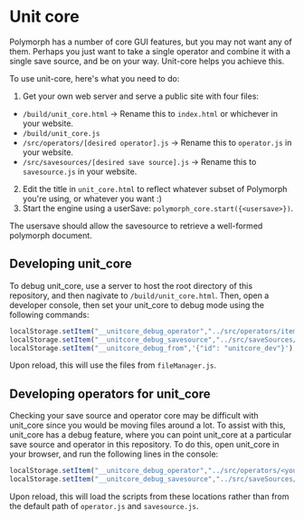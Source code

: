 # Unit core
Polymorph has a number of core GUI features, but you may not want any of them. Perhaps you just want to take a single operator and combine it with a single save source, and be on your way. Unit-core helps you achieve this.

To use unit-core, here's what you need to do:
1. Get your own web server and serve a public site with four files: 
- `/build/unit_core.html` -> Rename this to `index.html` or whichever in your website.
- `/build/unit_core.js`
- `/src/operators/[desired operator].js` -> Rename this to `operator.js` in your website.
- `/src/savesources/[desired save source].js` -> Rename this to `savesource.js` in your website.
2. Edit the title in `unit_core.html` to reflect whatever subset of Polymorph you're using, or whatever you want :)
3. Start the engine using a userSave: `polymorph_core.start({<usersave>})`.

The usersave should allow the savesource to retrieve a well-formed polymorph document.

## Developing unit_core
To debug unit_core, use a server to host the root directory of this repository, and then nagivate to `/build/unit_core.html`. Then, open a developer console, then set your unit_core to debug mode using the following commands:
```js
localStorage.setItem("__unitcore_debug_operator","../src/operators/itemList.js");
localStorage.setItem("__unitcore_debug_savesource","../src/saveSources/localforage2.js");
localStorage.setItem("__unitcore_debug_from",'{"id": "unitcore_dev"}');
```
Upon reload, this will use the files from `fileManager.js`.

## Developing operators for unit_core
Checking your save source and operator core may be difficult with unit_core since you would be moving files around a lot. To assist with this, unit_core has a debug feature, where you can point unit_core at a particular save source and operator in this repository. To do this, open unit_core in your browser, and run the following lines in the console:
```js
localStorage.setItem("__unitcore_debug_operator","../src/operators/<your-operator>.js");
localStorage.setItem("__unitcore_debug_savesource","../src/saveSources/<your-savesource>.js");
```
Upon reload, this will load the scripts from these locations rather than from the default path of `operator.js` and `savesource.js`.

